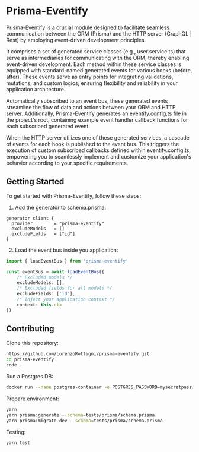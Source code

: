 # Prisma-Eventify

Prisma-Eventify is a crucial module designed to facilitate seamless communication between the ORM (Prisma) and the HTTP server (GraphQL | Rest) by employing event-driven development principles.

It comprises a set of generated service classes (e.g., user.service.ts) that serve as intermediaries for communicating with the ORM, thereby enabling event-driven development. Each method within these service classes is equipped with standard-named generated events for various hooks (before, after). These events serve as entry points for integrating validations, mutations, and custom logics, ensuring flexibility and reliability in your application architecture.

Automatically subscribed to an event bus, these generated events streamline the flow of data and actions between your ORM and HTTP server. Additionally, Prisma-Eventify generates an eventify.config.ts file in the project's root, containing example event handler callback functions for each subscribed generated event.

When the HTTP server utilizes one of these generated services, a cascade of events for each hook is published to the event bus. This triggers the execution of custom subscribed callbacks defined within eventify.config.ts, empowering you to seamlessly implement and customize your application's behavior according to your specific requirements.

## Getting Started

To get started with Prisma-Eventify, follow these steps:

1. Add the generator to schema.prisma:

```prisma
generator client {
  provider        = "prisma-eventify"
  excludeModels   = []
  excludeFields   = ["id"]
}
```

2. Load the event bus inside you application:

```typescript
import { loadEventBus } from 'prisma-eventify'

const eventBus = await loadEventBus({
    /* Excluded models */
    excludeModels: [],
    /* Excluded fields for all models */
    excludeFields: ['id'],
    /* Inject your application context */
    context: this.ctx
})
```

## Contributing

Clone this repository:

```bash
https://github.com/LorenzoRottigni/prisma-eventify.git
cd prisma-eventify
code .
```

Run a Postgres DB:
```bash
docker run --name postgres-container -e POSTGRES_PASSWORD=mysecretpassword -p 5432:5432 -d postgres
```

Prepare environment:
```bash
yarn
yarn prisma:generate --schema=tests/prisma/schema.prisma
yarn prisma:migrate dev --schema=tests/prisma/schema.prisma
```

Testing:
```bash
yarn test
```